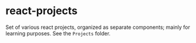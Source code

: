 # react-projects

Set of various react projects, organized as separate components; mainly for learning purposes. See the `Projects` folder.
